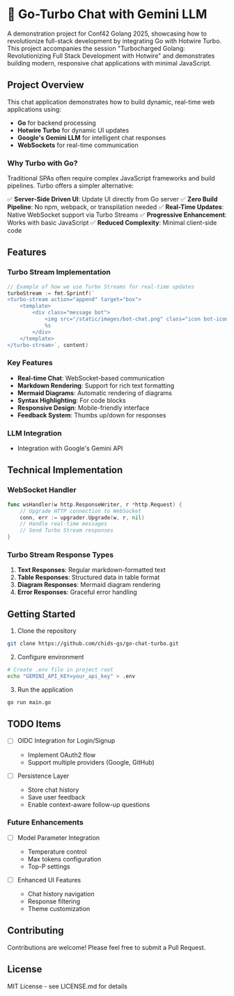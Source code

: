 # 🚀 Go-Turbo Chat with Gemini LLM

A demonstration project for Conf42 Golang 2025, showcasing how to revolutionize full-stack development by integrating Go with Hotwire Turbo. This project accompanies the session "Turbocharged Golang: Revolutionizing Full Stack Development with Hotwire" and demonstrates building modern, responsive chat applications with minimal JavaScript.

## Project Overview

This chat application demonstrates how to build dynamic, real-time web applications using:
- **Go** for backend processing
- **Hotwire Turbo** for dynamic UI updates
- **Google's Gemini LLM** for intelligent chat responses
- **WebSockets** for real-time communication

### Why Turbo with Go?

Traditional SPAs often require complex JavaScript frameworks and build pipelines. Turbo offers a simpler alternative:

✅ **Server-Side Driven UI**: Update UI directly from Go server
✅ **Zero Build Pipeline**: No npm, webpack, or transpilation needed
✅ **Real-Time Updates**: Native WebSocket support via Turbo Streams
✅ **Progressive Enhancement**: Works with basic JavaScript
✅ **Reduced Complexity**: Minimal client-side code

## Features

### Turbo Stream Implementation
```go
// Example of how we use Turbo Streams for real-time updates
turboStream := fmt.Sprintf(`
<turbo-stream action="append" target="box">
    <template>
        <div class="message bot">
            <img src="/static/images/bot-chat.png" class="icon bot-icon" alt="Bot" />
            %s
        </div>
    </template>
</turbo-stream>`, content)
```

### Key Features
- **Real-time Chat**: WebSocket-based communication
- **Markdown Rendering**: Support for rich text formatting
- **Mermaid Diagrams**: Automatic rendering of diagrams
- **Syntax Highlighting**: For code blocks
- **Responsive Design**: Mobile-friendly interface
- **Feedback System**: Thumbs up/down for responses

### LLM Integration
- Integration with Google's Gemini API


## Technical Implementation

### WebSocket Handler
```go
func wsHandler(w http.ResponseWriter, r *http.Request) {
    // Upgrade HTTP connection to WebSocket
    conn, err := upgrader.Upgrade(w, r, nil)
    // Handle real-time messages
    // Send Turbo Stream responses
}
```

### Turbo Stream Response Types
1. **Text Responses**: Regular markdown-formatted text
2. **Table Responses**: Structured data in table format
3. **Diagram Responses**: Mermaid diagram rendering
4. **Error Responses**: Graceful error handling

## Getting Started

1. Clone the repository
```bash
git clone https://github.com/chids-gs/go-chat-turbo.git
```

2. Configure environment
```bash
# Create .env file in project root
echo "GEMINI_API_KEY=your_api_key" > .env
```

3. Run the application
```bash
go run main.go
```

## TODO Items


- [ ] OIDC Integration for Login/Signup
  - Implement OAuth2 flow
  - Support multiple providers (Google, GitHub)
  
- [ ] Persistence Layer
  - Store chat history
  - Save user feedback
  - Enable context-aware follow-up questions

### Future Enhancements
- [ ] Model Parameter Integration
  - Temperature control
  - Max tokens configuration
  - Top-P settings

- [ ] Enhanced UI Features
  - Chat history navigation
  - Response filtering
  - Theme customization

## Contributing

Contributions are welcome! Please feel free to submit a Pull Request.

## License

MIT License - see LICENSE.md for details

